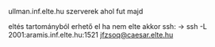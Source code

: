 ullman.inf.elte.hu
szerverek ahol fut majd

eltés tartományból erhető el
ha nem elte akkor ssh:
-> ssh -L 2001:aramis.inf.elte.hu:1521 jfzsoq@caesar.elte.hu
